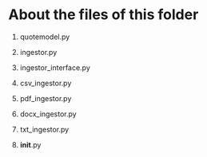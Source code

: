 # About the files of this folder


1. quotemodel.py


2. ingestor.py

3. ingestor_interface.py

4. csv_ingestor.py

5. pdf_ingestor.py

6. docx_ingestor.py

7. txt_ingestor.py

8. __init__.py


